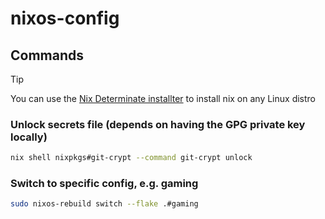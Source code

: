 # nixos-config

## Commands

> [!TIP]
> You can use the [Nix Determinate installter](https://github.com/DeterminateSystems/nix-installer) to install nix on any Linux distro

### Unlock secrets file (depends on having the GPG private key locally)

```sh
nix shell nixpkgs#git-crypt --command git-crypt unlock
```

### Switch to specific config, e.g. gaming

```sh
sudo nixos-rebuild switch --flake .#gaming
```
